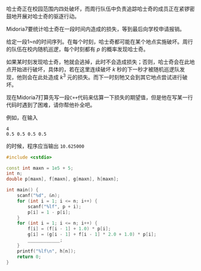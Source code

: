 哈士奇正在校园范围内四处破坏，而周行队伍中负责追踪哈士奇的成员正在紧锣密鼓地开展对哈士奇的驱逐行动。

Midoria7要统计哈士奇在一段时间内造成的损失，等到最后向学校申请报销。

给定一段1~n的时间序列。在每个时刻，哈士奇都可能在某个地点实施破坏。周行的队伍在校内随机巡逻，每个时刻都有 $p$ 的概率发现哈士奇。

如果某时刻发现哈士奇，牠就会逃掉，此时不会造成损失；否则，哈士奇会在此地点开始进行破坏，具体的，若在这里连续破坏 $k$ 秒的下一秒才被随机巡逻队发现，他则会在此处造成 $k^3$ 元的损失。而下一时刻牠又会到其它地点尝试进行破坏。


现在Midoria7打算先写一段`C++`代码来估算一下损失的期望值，但是他在写某一行代码时遇到了困难，请你帮他䃼全吧。

例如，在输入
```
4
0.5 0.5 0.5 0.5
```
的时候，程序应当输出 `10.625000`

```c++
#include <cstdio>

const int maxn = 1e5 + 5;
int n;
double p[maxn], f[maxn], g[maxn], h[maxn];

int main() {
    scanf("%d", &n);
    for (int i = 1; i <= n; i++) {
        scanf("%lf", p + i);
        p[i] = 1 - p[i];
    }
    for (int i = 1; i <= n; i++) {
        f[i] = (f[i - 1] + 1.0) * p[i];
        g[i] = (g[i - 1] + f[i - 1] * 2.0 + 1.0) * p[i];
        ____________;
    }
    printf("%lf\n", h[n]);
    return 0;
}
```
